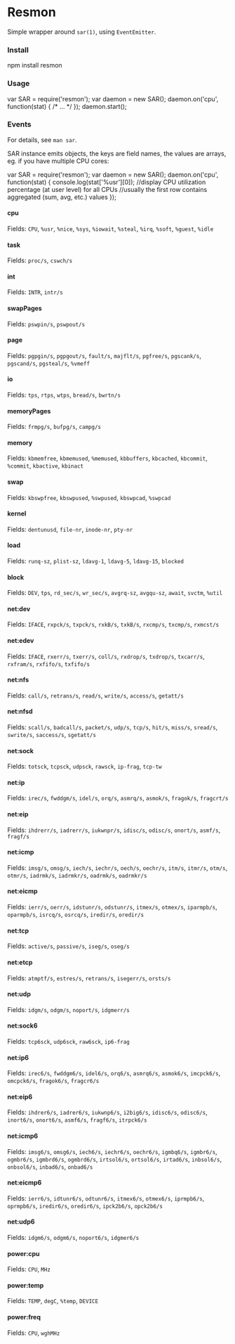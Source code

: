 # Resmon

Simple wrapper around `sar(1)`, using `EventEmitter`.

### Install

  npm install resmon

### Usage

  var SAR = require('resmon');
  var daemon = new SAR();
  daemon.on('cpu', function(stat) {
    /* ... */
  });
  daemon.start();

### Events

For details, see `man sar`.

SAR instance emits objects, the keys are field names, the values are arrays, eg. if you have multiple CPU cores:

  var SAR = require('resmon');
  var daemon = new SAR();
  daemon.on('cpu', function(stat) {
    console.log(stat['%usr'][0]);
    //display CPU utilization percentage (at user level) for all CPUs
    //usually the first row contains aggregated (sum, avg, etc.) values
  });

#### cpu
Fields: `CPU`, `%usr`, `%nice`, `%sys`, `%iowait`, `%steal`, `%irq`, `%soft`, `%guest`, `%idle`

#### task
Fields: `proc/s`, `cswch/s`

#### int
Fields: `INTR`, `intr/s`

#### swapPages
Fields: `pswpin/s`, `pswpout/s`

#### page
Fields: `pgpgin/s`, `pgpgout/s`, `fault/s`, `majflt/s`, `pgfree/s`, `pgscank/s`, `pgscand/s`, `pgsteal/s`, `%vmeff`

#### io
Fields: `tps`, `rtps`, `wtps`, `bread/s`, `bwrtn/s`

#### memoryPages
Fields: `frmpg/s`, `bufpg/s`, `campg/s`

#### memory
Fields: `kbmemfree`, `kbmemused`, `%memused`, `kbbuffers`, `kbcached`, `kbcommit`, `%commit`, `kbactive`, `kbinact`

#### swap
Fields: `kbswpfree`, `kbswpused`, `%swpused`, `kbswpcad`, `%swpcad`

#### kernel
Fields: `dentunusd`, `file-nr`, `inode-nr`, `pty-nr`

#### load
Fields: `runq-sz`, `plist-sz`, `ldavg-1`, `ldavg-5`, `ldavg-15`, `blocked`

#### block
Fields: `DEV`, `tps`, `rd_sec/s`, `wr_sec/s`, `avgrq-sz`, `avgqu-sz`, `await`, `svctm`, `%util`

#### net:dev
Fields: `IFACE`, `rxpck/s`, `txpck/s`, `rxkB/s`, `txkB/s`, `rxcmp/s`, `txcmp/s`, `rxmcst/s`

#### net:edev
Fields: `IFACE`, `rxerr/s`, `txerr/s`, `coll/s`, `rxdrop/s`, `txdrop/s`, `txcarr/s`, `rxfram/s`, `rxfifo/s`, `txfifo/s`

#### net:nfs
Fields: `call/s`, `retrans/s`, `read/s`, `write/s`, `access/s`, `getatt/s`

#### net:nfsd
Fields: `scall/s`, `badcall/s`, `packet/s`, `udp/s`, `tcp/s`, `hit/s`, `miss/s`, `sread/s`, `swrite/s`, `saccess/s`, `sgetatt/s`

#### net:sock
Fields: `totsck`, `tcpsck`, `udpsck`, `rawsck`, `ip-frag`, `tcp-tw`

#### net:ip
Fields: `irec/s`, `fwddgm/s`, `idel/s`, `orq/s`, `asmrq/s`, `asmok/s`, `fragok/s`, `fragcrt/s`

#### net:eip
Fields: `ihdrerr/s`, `iadrerr/s`, `iukwnpr/s`, `idisc/s`, `odisc/s`, `onort/s`, `asmf/s`, `fragf/s`

#### net:icmp
Fields: `imsg/s`, `omsg/s`, `iech/s`, `iechr/s`, `oech/s`, `oechr/s`, `itm/s`, `itmr/s`, `otm/s`, `otmr/s`, `iadrmk/s`, `iadrmkr/s`, `oadrmk/s`, `oadrmkr/s`

#### net:eicmp
Fields: `ierr/s`, `oerr/s`, `idstunr/s`, `odstunr/s`, `itmex/s`, `otmex/s`, `iparmpb/s`, `oparmpb/s`, `isrcq/s`, `osrcq/s`, `iredir/s`, `oredir/s`

#### net:tcp
Fields: `active/s`, `passive/s`, `iseg/s`, `oseg/s`

#### net:etcp
Fields: `atmptf/s`, `estres/s`, `retrans/s`, `isegerr/s`, `orsts/s`

#### net:udp
Fields: `idgm/s`, `odgm/s`, `noport/s`, `idgmerr/s`

#### net:sock6
Fields: `tcp6sck`, `udp6sck`, `raw6sck`, `ip6-frag`

#### net:ip6
Fields: `irec6/s`, `fwddgm6/s`, `idel6/s`, `orq6/s`, `asmrq6/s`, `asmok6/s`, `imcpck6/s`, `omcpck6/s`, `fragok6/s`, `fragcr6/s`

#### net:eip6
Fields: `ihdrer6/s`, `iadrer6/s`, `iukwnp6/s`, `i2big6/s`, `idisc6/s`, `odisc6/s`, `inort6/s`, `onort6/s`, `asmf6/s`, `fragf6/s`, `itrpck6/s`

#### net:icmp6
Fields: `imsg6/s`, `omsg6/s`, `iech6/s`, `iechr6/s`, `oechr6/s`, `igmbq6/s`, `igmbr6/s`, `ogmbr6/s`, `igmbrd6/s`, `ogmbrd6/s`, `irtsol6/s`, `ortsol6/s`, `irtad6/s`, `inbsol6/s`, `onbsol6/s`, `inbad6/s`, `onbad6/s`

#### net:eicmp6
Fields: `ierr6/s`, `idtunr6/s`, `odtunr6/s`, `itmex6/s`, `otmex6/s`, `iprmpb6/s`, `oprmpb6/s`, `iredir6/s`, `oredir6/s`, `ipck2b6/s`, `opck2b6/s`

#### net:udp6
Fields: `idgm6/s`, `odgm6/s`, `noport6/s`, `idgmer6/s`

#### power:cpu
Fields: `CPU`, `MHz`

#### power:temp
Fields: `TEMP`, `degC`, `%temp`, `DEVICE`

#### power:freq
Fields: `CPU`, `wghMHz`

